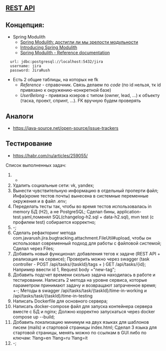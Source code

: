 ## [REST API](http://localhost:8080/doc)

## Концепция:

- Spring Modulith
    - [Spring Modulith: достигли ли мы зрелости модульности](https://habr.com/ru/post/701984/)
    - [Introducing Spring Modulith](https://spring.io/blog/2022/10/21/introducing-spring-modulith)
    - [Spring Modulith - Reference documentation](https://docs.spring.io/spring-modulith/docs/current-SNAPSHOT/reference/html/)

```
  url: jdbc:postgresql://localhost:5432/jira
  username: jira
  password: JiraRush
```

- Есть 2 общие таблицы, на которых не fk
    - _Reference_ - справочник. Связь делаем по _code_ (по id нельзя, тк id привязано к окружению-конкретной базе)
    - _UserBelong_ - привязка юзеров с типом (owner, lead, ...) к объекту (таска, проект, спринт, ...). FK вручную будем
      проверять

## Аналоги

- https://java-source.net/open-source/issue-trackers

## Тестирование

- https://habr.com/ru/articles/259055/

Список выполненных задач:
1) +
2) Удалить социальные сети: vk, yandex;
3) Вынести чувствительную информацию в отдельный проперти файл;
Инфа(кроме тестов почты) вынесена в системные переменные окружения 
и в файл .env;
4) Переделать тесты так, чтобы во время тестов использовалась in memory БД (H2),
а не PostgreSQL;
Сделал бины, application-test.yaml,поменял SQL(changelog-h2.sql + data-h2.sql),
mvn test (с профилем test) собирается корректно;
5) -;
6) Сделать рефакторинг метода com.javarush.jira.bugtracking.attachment.FileUtil#upload, 
чтобы он использовал современный подход для работы с файловой системой;
Сделал через Files;
7) Добавить новый функционал: добавления тегов к задаче (REST API + реализация на сервисе);
Проверить можно через swagger (task controller - POST /api/tasks/{taskId}/tags + )
GET /api/tasks/{id}; Например ввести id 1, Request body ="new-tag";
8) Добавить подсчет времени сколько задача находилась в работе и тестировании. 
Написать 2 метода на уровне сервиса, которые параметром принимают задачу и возвращают затраченное время;
+-; Методы в swagger /api/tasks/task/{taskId}/time-in-working и /api/tasks/task/{taskId}/time-in-testing
9) Написать Dockerfile для основного сервера;
10) Написать docker-compose файл для запуска контейнера сервера вместе с БД и nginx;
Должно корректно запускаться через docker compose up --build;
11) Добавить локализацию минимум на двух языках для шаблонов писем (mails)
и стартовой страницы index.html;
Сделал 3 языка для стартовой страницы, менять можно по ссылкам в GUI либо по ключам:
?lang=en
?lang=ru
?lang=it
12) -;